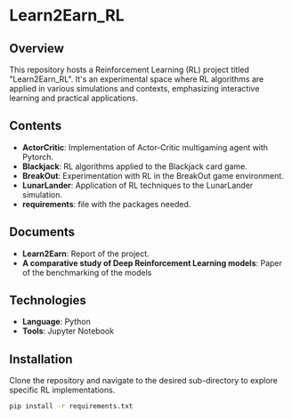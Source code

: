 # Learn2Earn_RL

## Overview
This repository hosts a Reinforcement Learning (RL) project titled "Learn2Earn_RL". It's an experimental space where RL algorithms are applied in various simulations and contexts, emphasizing interactive learning and practical applications.

## Contents
- **ActorCritic**: Implementation of Actor-Critic multigaming agent with Pytorch.
- **Blackjack**: RL algorithms applied to the Blackjack card game.
- **BreakOut**: Experimentation with RL in the BreakOut game environment.
- **LunarLander**: Application of RL techniques to the LunarLander simulation.
- **requirements**: file with the packages needed.

## Documents
- **Learn2Earn**: Report of the project.
- **A comparative study of Deep Reinforcement Learning models**: Paper of the benchmarking of the models

## Technologies
- **Language**: Python
- **Tools**: Jupyter Notebook

## Installation
Clone the repository and navigate to the desired sub-directory to explore specific RL implementations.

```bash
pip install -r requirements.txt
```
